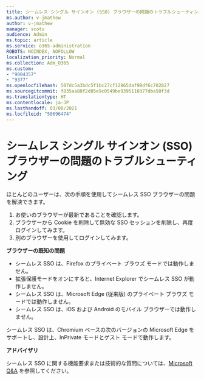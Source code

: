 ```yaml
---
title: シームレス シングル サインオン (SSO) ブラウザーの問題のトラブルシューティング
ms.author: v-jmathew
author: v-jmathew
manager: scotv
audience: Admin
ms.topic: article
ms.service: o365-administration
ROBOTS: NOINDEX, NOFOLLOW
localization_priority: Normal
ms.collection: Adm_O365
ms.custom:
- "9004357"
- "9377"
ms.openlocfilehash: 507dc5a3bdc5f1bc27cf12865daf98df6c702827
ms.sourcegitcommit: f835aa80f2d85e9c0549be9395110377dba50f3d
ms.translationtype: HT
ms.contentlocale: ja-JP
ms.lasthandoff: 03/08/2021
ms.locfileid: "50696474"
---
```

# <a name="troubleshoot-seamless-single-sign-on-sso-browser-issues"></a>シームレス シングル サインオン (SSO) ブラウザーの問題のトラブルシューティング

ほとんどのユーザーは、次の手順を使用してシームレス SSO ブラウザーの問題を解決できます。

1. お使いのブラウザーが最新であることを確認します。
2. ブラウザーから Cookie を削除して無効な SSO セッションを削除し、再度ログインしてみます。
3. 別のブラウザーを使用してログインしてみます。

**ブラウザーの既知の問題**

- シームレス SSO は、Firefox のプライベート ブラウズ モードでは動作しません。
- 拡張保護モードをオンにすると、Internet Explorer でシームレス SSO が動作しません。
- シームレス SSO は、Microsoft Edge (従来版) のプライベート ブラウズ モードでは動作しません。
- シームレス SSO は、iOS および Android のモバイル ブラウザーでは動作しません。

シームレス SSO は、Chromium ベースの次のバージョンの Microsoft Edge をサポートし、設計上、InPrivate モードとゲスト モードで動作します。

**アドバイザリ**

シームレス SSO に関する機能要求または技術的な質問については、[Microsoft Q&A](https://docs.microsoft.com/answers/topics/azure-ad-single-sign-on.html) を参照してください。
